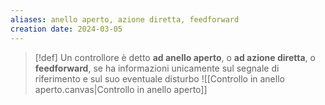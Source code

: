 ```yaml
---
aliases: anello aperto, azione diretta, feedforward 
creation date: 2024-03-05
---
```


>[!def]
>Un controllore è detto **ad anello aperto**, o **ad azione diretta**, o **feedforward**, se ha informazioni unicamente sul segnale di riferimento e sul suo eventuale disturbo
>![[Controllo in anello aperto.canvas|Controllo in anello aperto]]